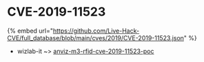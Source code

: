 # CVE-2019-11523
{% embed url="https://github.com/Live-Hack-CVE/full_database/blob/main/cves/2019/CVE-2019-11523.json" %}

* wizlab-it ~> [anviz-m3-rfid-cve-2019-11523-poc](https://www.alice-snow.ru/2019/database/cve-2019-11523/anviz-m3-rfid-cve-2019-11523-poc-wizlab-it)
